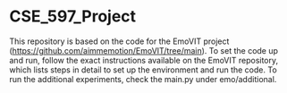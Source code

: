 # CSE_597_Project

This repository is based on the code for the EmoVIT project (https://github.com/aimmemotion/EmoVIT/tree/main). To set the code up and run, follow the exact instructions available on the EmoVIT repository, which lists steps in detail to set up the environment and run the code. To run the additional experiments, check the main.py under emo/additional.
